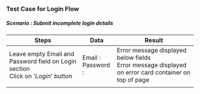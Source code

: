 ### Test Case for Login Flow

##### Scenario : Submit incomplete login details
|Steps|Data|Result|
| --- | --- | --- |
| Leave empty Email and Password field on Login section <br> Click on '*Login*' button | Email :  <br> Password : | Error message displayed below fields <br> Error message displayed on error card container on top of page |
  |  |||
